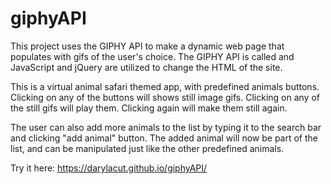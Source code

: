 # giphyAPI

This project uses the GIPHY API to make a dynamic web page that populates with gifs of the user's choice. The GIPHY API is called and JavaScript and jQuery are utilized to change the HTML of the site.

This is a virtual animal safari themed app, with predefined animals buttons. Clicking on any of the buttons will shows still image gifs. Clicking on any of the still gifs will play them. Clicking again will make them still again.

The user can also add more animals to the list by typing it to the search bar and clicking "add animal" button. The added animal will now be part of the list, and can be manipulated just like the other predefined animals.

Try it here: https://darylacut.github.io/giphyAPI/
